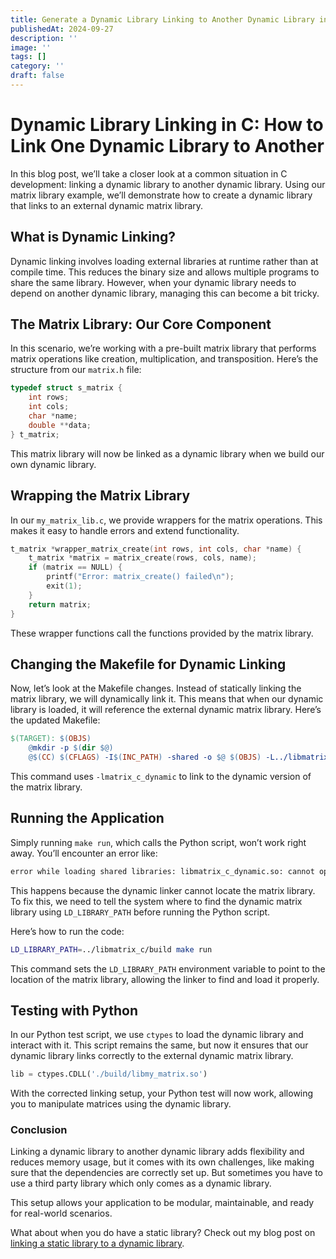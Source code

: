 ```yaml
---
title: Generate a Dynamic Library Linking to Another Dynamic Library in C
publishedAt: 2024-09-27
description: ''
image: ''
tags: []
category: ''
draft: false 
---
```


# Dynamic Library Linking in C: How to Link One Dynamic Library to Another

In this blog post, we’ll take a closer look at a common situation in C development: linking a dynamic library to another dynamic library. Using our matrix library example, we’ll demonstrate how to create a dynamic library that links to an external dynamic matrix library.

## What is Dynamic Linking?

Dynamic linking involves loading external libraries at runtime rather than at compile time. This reduces the binary size and allows multiple programs to share the same library. However, when your dynamic library needs to depend on another dynamic library, managing this can become a bit tricky.

## The Matrix Library: Our Core Component

In this scenario, we’re working with a pre-built matrix library that performs matrix operations like creation, multiplication, and transposition. Here’s the structure from our `matrix.h` file:

```c
typedef struct s_matrix {
    int rows;
    int cols;
    char *name;
    double **data;
} t_matrix;
```

This matrix library will now be linked as a dynamic library when we build our own dynamic library.

## Wrapping the Matrix Library

In our `my_matrix_lib.c`, we provide wrappers for the matrix operations. This makes it easy to handle errors and extend functionality.

```c
t_matrix *wrapper_matrix_create(int rows, int cols, char *name) {
    t_matrix *matrix = matrix_create(rows, cols, name);
    if (matrix == NULL) {
        printf("Error: matrix_create() failed\n");
        exit(1);
    }
    return matrix;
}
```

These wrapper functions call the functions provided by the matrix library.

## Changing the Makefile for Dynamic Linking

Now, let’s look at the Makefile changes. Instead of statically linking the matrix library, we will dynamically link it. This means that when our dynamic library is loaded, it will reference the external dynamic matrix library. Here’s the updated Makefile:

```makefile
$(TARGET): $(OBJS)
    @mkdir -p $(dir $@)
    @$(CC) $(CFLAGS) -I$(INC_PATH) -shared -o $@ $(OBJS) -L../libmatrix_c/build -lmatrix_c_dynamic
```

This command uses `-lmatrix_c_dynamic` to link to the dynamic version of the matrix library.

## Running the Application

Simply running `make run`, which calls the Python script, won’t work right away. You’ll encounter an error like:

```bash
error while loading shared libraries: libmatrix_c_dynamic.so: cannot open shared object file: No such file or directory
```

This happens because the dynamic linker cannot locate the matrix library. To fix this, we need to tell the system where to find the dynamic matrix library using `LD_LIBRARY_PATH` before running the Python script.

Here’s how to run the code:

```bash
LD_LIBRARY_PATH=../libmatrix_c/build make run
```

This command sets the `LD_LIBRARY_PATH` environment variable to point to the location of the matrix library, allowing the linker to find and load it properly.

## Testing with Python

In our Python test script, we use `ctypes` to load the dynamic library and interact with it. This script remains the same, but now it ensures that our dynamic library links correctly to the external dynamic matrix library.


```python
lib = ctypes.CDLL('./build/libmy_matrix.so')
```

With the corrected linking setup, your Python test will now work, allowing you to manipulate matrices using the dynamic library.

### Conclusion

Linking a dynamic library to another dynamic library adds flexibility and reduces memory usage, but it comes with its own challenges, like making sure that the dependencies are correctly set up. But sometimes you have to use a third party library which only comes as a dynamic library. 

This setup allows your application to be modular, maintainable, and ready for real-world scenarios. 

What about when you do have a static library? Check out my blog post on [linking a static library to a dynamic library](../generate-dynamic-library-linking-to-a-static-library-in-c/index.md).
